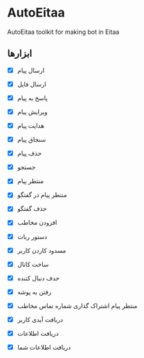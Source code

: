 # AutoEitaa
AutoEitaa toolkit for making bot in Eitaa

## ابزارها
- [x] ارسال پیام
- [x] ارسال فایل
- [x] پاسخ به پیام
- [x] ویرایش ییام
- [x] هدایت پیام
- [x] سنجاق پیام
- [x] حذف پیام
- [x] جستجو
- [x] منتظر پیام
- [x] منتظر پیام در گفتگو
- [x] حذف گفتگو
- [x] افزودن مخاطب
- [x] دستور ربات
- [x] مسدود کاردن کاربر 
- [x] ساخت کانال
- [x] حدف دنبال کننده
- [x] رفتن به پوشه
- [x] منتظر پیام اشتراک گذاری شماره تماس مخاطب
- [x] دریافت آیدی کاربر
- [x] دریافت اطلاعات
- [x] دریافت اطلاعات شما       

